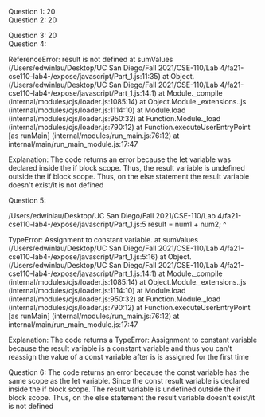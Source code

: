 Question 1: 20 <br>
Question 2: 20 

Question 3: 20 <br>
Question 4: 

ReferenceError: result is not defined
    at sumValues (/Users/edwinlau/Desktop/UC San Diego/Fall 2021/CSE-110/Lab 4/fa21-cse110-lab4-/expose/javascript/Part_1.js:11:35)
    at Object.<anonymous> (/Users/edwinlau/Desktop/UC San Diego/Fall 2021/CSE-110/Lab 4/fa21-cse110-lab4-/expose/javascript/Part_1.js:14:1)
    at Module._compile (internal/modules/cjs/loader.js:1085:14)
    at Object.Module._extensions..js (internal/modules/cjs/loader.js:1114:10)
    at Module.load (internal/modules/cjs/loader.js:950:32)
    at Function.Module._load (internal/modules/cjs/loader.js:790:12)
    at Function.executeUserEntryPoint [as runMain] (internal/modules/run_main.js:76:12)
    at internal/main/run_main_module.js:17:47

Explanation: The code returns an error because the let variable was declared inside the if block scope. Thus, the result variable is undefined outside the if block scope. Thus, on the else statement the result variable doesn't exist/it is not defined

Question 5: 

/Users/edwinlau/Desktop/UC San Diego/Fall 2021/CSE-110/Lab 4/fa21-cse110-lab4-/expose/javascript/Part_1.js:5
        result = num1 + num2;
               ^

TypeError: Assignment to constant variable.
    at sumValues (/Users/edwinlau/Desktop/UC San Diego/Fall 2021/CSE-110/Lab 4/fa21-cse110-lab4-/expose/javascript/Part_1.js:5:16)
    at Object.<anonymous> (/Users/edwinlau/Desktop/UC San Diego/Fall 2021/CSE-110/Lab 4/fa21-cse110-lab4-/expose/javascript/Part_1.js:14:1)
    at Module._compile (internal/modules/cjs/loader.js:1085:14)
    at Object.Module._extensions..js (internal/modules/cjs/loader.js:1114:10)
    at Module.load (internal/modules/cjs/loader.js:950:32)
    at Function.Module._load (internal/modules/cjs/loader.js:790:12)
    at Function.executeUserEntryPoint [as runMain] (internal/modules/run_main.js:76:12)
    at internal/main/run_main_module.js:17:47

Explanation: The code returns a TypeError: Assignment to constant variable because the result variable is a constant variable and thus you can't reassign the value of a const variable after is is assigned for the first time

Question 6: The code returns an error because the const variable has the same scope as the let variable. Since the const result variable is declared inside the if block scope. The result variable is undefined outside the if block scope. Thus, on the else statement the result variable doesn't exist/it is not defined


